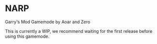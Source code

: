 NARP
====

Garry's Mod Gamemode by Aoar and Zero

This is currently a WIP, we recommend waiting for the first release before using this gamemode.
